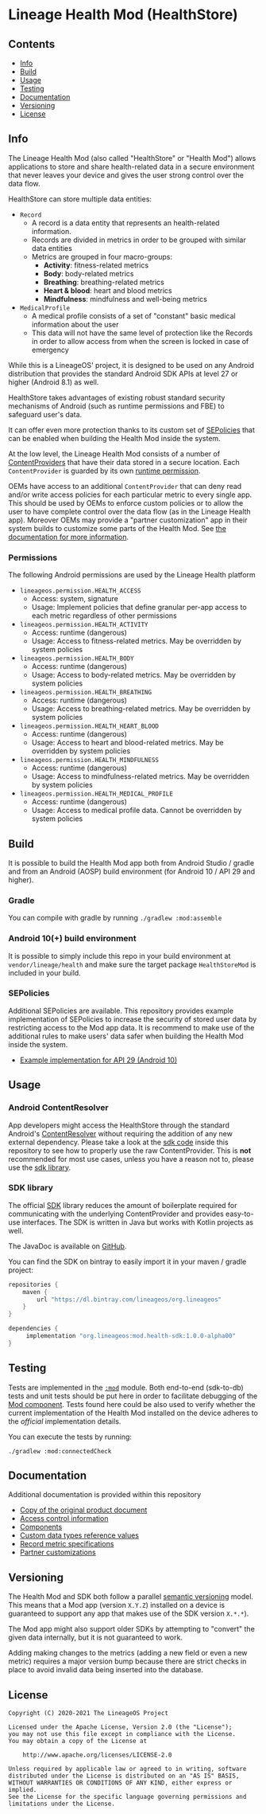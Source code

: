 Lineage Health Mod (HealthStore)
================================

## Contents

- [Info](#info)
- [Build](#build)
- [Usage](#usage)
- [Testing](#testing)
- [Documentation](#documentation)
- [Versioning](#versioning)
- [License](#license)

## Info

The Lineage Health Mod (also called "HealthStore" or "Health Mod") allows applications to
store and share health-related data in a secure environment that never leaves
your device and gives the user strong control over the data flow.

HealthStore can store multiple data entities:

- `Record`
    - A record is a data entity that represents an health-related information.
    - Records are divided in metrics in order to be grouped with similar data entities
    - Metrics are grouped in four macro-groups:
        - **Activity**: fitness-related metrics
        - **Body**: body-related metrics
        - **Breathing**: breathing-related metrics
        - **Heart & blood**: heart and blood metrics
        - **Mindfulness**: mindfulness and well-being metrics
- `MedicalProfile`
    - A medical profile consists of a set of "constant" basic medical information about the user
    - This data will not have the same level of protection like the Records in order to allow access from when the screen is locked in case of emergency

While this is a LineageOS' project, it is designed to be used on
any Android distribution that provides the standard Android SDK APIs at level
27 or higher (Android 8.1) as well.

HealthStore takes advantages of existing robust standard security mechanisms of
Android (such as runtime permissions and FBE) to safeguard user's data.

It can offer even more protection thanks to its custom set of [SEPolicies](#sepolicies)
that can be enabled when building the Health Mod inside the system.

At the low level, the Lineage Health Mod consists of a number of
[ContentProviders](https://developer.android.com/guide/topics/providers/content-providers)
that have their data stored in a secure location. Each `ContentProvider` is guarded by its own
[runtime permission](https://developer.android.com/distribute/best-practices/develop/runtime-permissions).

OEMs have access to an additional `ContentProvider` that can deny read and/or write access policies
for each particular metric to every single app. This should be used by OEMs to enforce custom policies
or to allow the user to have complete control over the data flow (as in the Lineage Health app).
Moreover OEMs may provide a "partner customization" app in their system builds to customize some
parts of the Health Mod. See [the documentation for more information](/docs/partner.md).

### Permissions

The following Android permissions are used by the Lineage Health platform

- `lineageos.permission.HEALTH_ACCESS`
    - Access: system, signature
    - Usage: Implement policies that define granular per-app access to each metric regardless of other permissions
- `lineageos.permission.HEALTH_ACTIVITY`
    - Access: runtime (dangerous)
    - Usage: Access to fitness-related metrics. May be overridden by system policies
- `lineageos.permission.HEALTH_BODY`
    - Access: runtime (dangerous)
    - Usage: Access to body-related metrics. May be overridden by system policies
- `lineageos.permission.HEALTH_BREATHING`
    - Access: runtime (dangerous)
    - Usage: Access to breathing-related metrics. May be overridden by system policies
- `lineageos.permission.HEALTH_HEART_BLOOD`
    - Access: runtime (dangerous)
    - Usage: Access to heart and blood-related metrics. May be overridden by system policies
- `lineageos.permission.HEALTH_MINDFULNESS`
    - Access: runtime (dangerous)
    - Usage: Access to mindfulness-related metrics. May be overridden by system policies
- `lineageos.permission.HEALTH_MEDICAL_PROFILE`
    - Access: runtime (dangerous)
    - Usage: Access to medical profile data. Cannot be overridden by system policies

## Build

It is possible to build the Health Mod app both from Android Studio / gradle and from
an Android (AOSP) build environment (for Android 10 / API 29 and higher).

### Gradle

You can compile with gradle by running `./gradlew :mod:assemble`

### Android 10(+) build environment

It is possible to simply include this repo in your build environment at `vendor/lineage/health`
and make sure the target package `HealthStoreMod` is included in your build.

### SEPolicies

Additional SEPolicies are available. This repository provides example implementation
of SEPolicies to increase the security of stored user data by restricting access to
the Mod app data. It is recommend to make use of the additional rules to make users' data
safer when building the Health Mod inside the system.

* [Example implementation for API 29 (Android 10)](/selinux/api29/)

## Usage

### Android ContentResolver

App developers might access the HealthStore through the standard Android's
[ContentResolver](https://developer.android.com/guide/topics/providers/content-provider-basics)
without requiring the addition of any new external dependency. Please take a look
at the [sdk code](/sdk/src/main/java/org/lineageos/mod/health/sdk/) inside this repository to
see how to properly use the raw ContentProvider.
This is **not** recommended for most use cases, unless you have a reason not to, please use the
[sdk library](#sdk-library).

### SDK library

The official [SDK](#sdk) library reduces the amount of boilerplate required for communicating
with the underlying ContentProvider and provides easy-to-use interfaces.
The SDK is written in Java but works with Kotlin projects as well.

The JavaDoc is available on [GitHub](https://healthstore.github.io/android_vendor_lineage_health).

You can find the SDK on bintray to easily import it in your maven / gradle project:

```groovy
repositories {
    maven {
        url "https://dl.bintray.com/lineageos/org.lineageos"
    }
}

dependencies {
     implementation "org.lineageos:mod.health-sdk:1.0.0-alpha00"
}
```

## Testing

Tests are implemented in the [`:mod`](#mod) module. Both end-to-end (sdk-to-db) tests
and unit tests should be put here in order to facilitate debugging of the [Mod component](#mod).
Tests found here could be also used to verify whether the current implementation of the Health
Mod installed on the device adheres to the _official_ implementation details.

You can execute the tests by running:

```
./gradlew :mod:connectedCheck
```

## Documentation

Additional documentation is provided within this repository

- [Copy of the original product document](/docs/product_document.md)
- [Access control information](/docs/access_control.md)
- [Components](/docs/components.md)
- [Custom data types reference values](/docs/custom_data_types.md)
- [Record metric specifications](/docs/metrics.md)
- [Partner customizations](/docs/partner.md)

## Versioning

The Health Mod and SDK both follow a parallel [semantic versioning](https://semver.org/) model.
This means that a Mod app (version `X.Y.Z`) installed on a device is guaranteed to support
any app that makes use of the SDK version `X.*.*`).

The Mod app might also support older SDKs by attempting to "convert" the given data internally, but
it is not guaranteed to work.

Adding making changes to the metrics (adding a new field or even a new metric) requires a major
version bump because there are strict checks in place to avoid invalid data being inserted into the
database.

## License

```
Copyright (C) 2020-2021 The LineageOS Project

Licensed under the Apache License, Version 2.0 (the "License");
you may not use this file except in compliance with the License.
You may obtain a copy of the License at

    http://www.apache.org/licenses/LICENSE-2.0

Unless required by applicable law or agreed to in writing, software
distributed under the License is distributed on an "AS IS" BASIS,
WITHOUT WARRANTIES OR CONDITIONS OF ANY KIND, either express or implied.
See the License for the specific language governing permissions and
limitations under the License.
```
